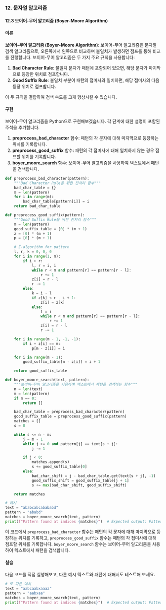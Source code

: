 ### 12. 문자열 알고리즘 

#### 12.3 보이어-무어 알고리즘 (Boyer-Moore Algorithm)

#### 이론
**보이어-무어 알고리즘 (Boyer-Moore Algorithm)**: 보이어-무어 알고리즘은 문자열 검색 알고리즘으로, 오른쪽에서 왼쪽으로 비교하며 불일치가 발생하면 점프를 통해 비교를 진행합니다. 보이어-무어 알고리즘은 두 가지 주요 규칙을 사용합니다:
1. **Bad Character Rule**: 불일치 문자가 패턴에 포함되어 있으면, 해당 문자가 마지막으로 등장한 위치로 점프합니다.
2. **Good Suffix Rule**: 불일치 부분이 패턴의 접미사와 일치하면, 해당 접미사의 다음 등장 위치로 점프합니다.

이 두 규칙을 결합하여 검색 속도를 크게 향상시킬 수 있습니다.

#### 구현
보이어-무어 알고리즘을 Python으로 구현해보겠습니다. 각 단계에 대한 설명이 포함된 주석을 추가합니다.

1. **preprocess_bad_character** 함수: 패턴의 각 문자에 대해 마지막으로 등장하는 위치를 기록합니다.
2. **preprocess_good_suffix** 함수: 패턴의 각 접미사에 대해 일치하지 않는 경우 점프할 위치를 기록합니다.
3. **boyer_moore_search** 함수: 보이어-무어 알고리즘을 사용하여 텍스트에서 패턴을 검색합니다.

```python
def preprocess_bad_character(pattern):
    """Bad Character Rule을 위한 전처리 함수"""
    bad_char_table = {}
    m = len(pattern)
    for i in range(m):
        bad_char_table[pattern[i]] = i
    return bad_char_table

def preprocess_good_suffix(pattern):
    """Good Suffix Rule을 위한 전처리 함수"""
    m = len(pattern)
    good_suffix_table = [0] * (m + 1)
    z = [0] * (m + 1)
    p = [0] * (m + 1)

    # Z-algorithm for pattern
    l, r, k = 0, 0, 0
    for i in range(1, m):
        if i > r:
            l, r = i, i
            while r < m and pattern[r] == pattern[r - l]:
                r += 1
            z[i] = r - l
            r -= 1
        else:
            k = i - l
            if z[k] < r - i + 1:
                z[i] = z[k]
            else:
                l = i
                while r < m and pattern[r] == pattern[r - l]:
                    r += 1
                z[i] = r - l
                r -= 1

    for i in range(m - 1, -1, -1):
        if i + z[i] == m:
            p[m - z[i]] = i

    for i in range(m - 1):
        good_suffix_table[m - z[i]] = i + 1

    return good_suffix_table

def boyer_moore_search(text, pattern):
    """보이어-무어 알고리즘을 사용하여 텍스트에서 패턴을 검색하는 함수"""
    n = len(text)
    m = len(pattern)
    if m == 0:
        return []

    bad_char_table = preprocess_bad_character(pattern)
    good_suffix_table = preprocess_good_suffix(pattern)
    matches = []
    s = 0

    while s <= n - m:
        j = m - 1
        while j >= 0 and pattern[j] == text[s + j]:
            j -= 1

        if j < 0:
            matches.append(s)
            s += good_suffix_table[0]
        else:
            bad_char_shift = j - bad_char_table.get(text[s + j], -1)
            good_suffix_shift = good_suffix_table[j + 1]
            s += max(bad_char_shift, good_suffix_shift)

    return matches

# 예시
text = "ababcabcabababd"
pattern = "ababd"
matches = boyer_moore_search(text, pattern)
print(f"Pattern found at indices {matches}")  # Expected output: Pattern found at index 10
```

이 코드에서 `preprocess_bad_character` 함수는 패턴의 각 문자에 대해 마지막으로 등장하는 위치를 기록하고, `preprocess_good_suffix` 함수는 패턴의 각 접미사에 대해 점프할 위치를 기록합니다. `boyer_moore_search` 함수는 보이어-무어 알고리즘을 사용하여 텍스트에서 패턴을 검색합니다.

#### 실습
다음 코드를 직접 실행해보고, 다른 예시 텍스트와 패턴에 대해서도 테스트해 보세요.

```python
# 또 다른 예시
text = "aabcaabxaaaz"
pattern = "aabxaa"
matches = boyer_moore_search(text, pattern)
print(f"Pattern found at indices {matches}")  # Expected output: Pattern found at index 4
```
